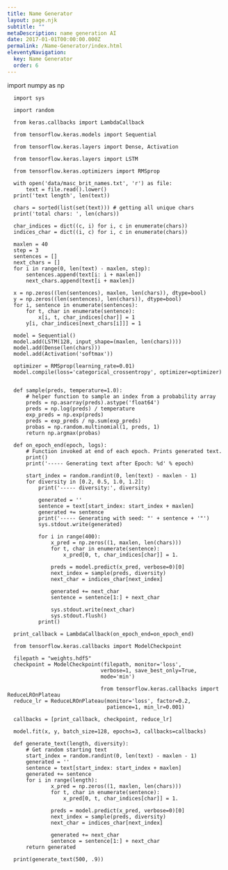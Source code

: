 ```yaml
---
title: Name Generator
layout: page.njk
subtitle: ""
metaDescription: name generation AI
date: 2017-01-01T00:00:00.000Z
permalink: /Name-Generator/index.html
eleventyNavigation:
  key: Name Generator
  order: 6
---
```

 
<html>
  <head>
    <script defer src="https://pyscript.net/latest/pyscript.js"></script>
    <link rel="stylesheet" href="https://pyscript.net/latest/pyscript.css"/>
  </head>
  <body>
  <py-script>import numpy as np
      
      import sys
      
      import random
      
      from keras.callbacks import LambdaCallback
      
      from tensorflow.keras.models import Sequential
      
      from tensorflow.keras.layers import Dense, Activation
      
      from tensorflow.keras.layers import LSTM
      
      from tensorflow.keras.optimizers import RMSprop

      with open('data/masc_brit_names.txt', 'r') as file:
          text = file.read().lower()
      print('text length', len(text))

      chars = sorted(list(set(text))) # getting all unique chars
      print('total chars: ', len(chars))

      char_indices = dict((c, i) for i, c in enumerate(chars))
      indices_char = dict((i, c) for i, c in enumerate(chars))

      maxlen = 40
      step = 3
      sentences = []
      next_chars = []
      for i in range(0, len(text) - maxlen, step):
          sentences.append(text[i: i + maxlen])
          next_chars.append(text[i + maxlen])

      x = np.zeros((len(sentences), maxlen, len(chars)), dtype=bool)
      y = np.zeros((len(sentences), len(chars)), dtype=bool)
      for i, sentence in enumerate(sentences):
          for t, char in enumerate(sentence):
              x[i, t, char_indices[char]] = 1
          y[i, char_indices[next_chars[i]]] = 1

      model = Sequential()
      model.add(LSTM(128, input_shape=(maxlen, len(chars))))
      model.add(Dense(len(chars)))
      model.add(Activation('softmax'))

      optimizer = RMSprop(learning_rate=0.01)
      model.compile(loss='categorical_crossentropy', optimizer=optimizer)


      def sample(preds, temperature=1.0):
          # helper function to sample an index from a probability array
          preds = np.asarray(preds).astype('float64')
          preds = np.log(preds) / temperature
          exp_preds = np.exp(preds)
          preds = exp_preds / np.sum(exp_preds)
          probas = np.random.multinomial(1, preds, 1)
          return np.argmax(probas)

      def on_epoch_end(epoch, logs):
          # Function invoked at end of each epoch. Prints generated text.
          print()
          print('----- Generating text after Epoch: %d' % epoch)

          start_index = random.randint(0, len(text) - maxlen - 1)
          for diversity in [0.2, 0.5, 1.0, 1.2]:
              print('----- diversity:', diversity)

              generated = ''
              sentence = text[start_index: start_index + maxlen]
              generated += sentence
              print('----- Generating with seed: "' + sentence + '"')
              sys.stdout.write(generated)

              for i in range(400):
                  x_pred = np.zeros((1, maxlen, len(chars)))
                  for t, char in enumerate(sentence):
                      x_pred[0, t, char_indices[char]] = 1.

                  preds = model.predict(x_pred, verbose=0)[0]
                  next_index = sample(preds, diversity)
                  next_char = indices_char[next_index]

                  generated += next_char
                  sentence = sentence[1:] + next_char

                  sys.stdout.write(next_char)
                  sys.stdout.flush()
              print()

      print_callback = LambdaCallback(on_epoch_end=on_epoch_end)

      from tensorflow.keras.callbacks import ModelCheckpoint

      filepath = "weights.hdf5"
      checkpoint = ModelCheckpoint(filepath, monitor='loss',
                                  verbose=1, save_best_only=True,
                                  mode='min')

                                  from tensorflow.keras.callbacks import ReduceLROnPlateau
      reduce_lr = ReduceLROnPlateau(monitor='loss', factor=0.2,
                                    patience=1, min_lr=0.001)

      callbacks = [print_callback, checkpoint, reduce_lr]

      model.fit(x, y, batch_size=128, epochs=3, callbacks=callbacks)

      def generate_text(length, diversity):
          # Get random starting text
          start_index = random.randint(0, len(text) - maxlen - 1)
          generated = ''
          sentence = text[start_index: start_index + maxlen]
          generated += sentence
          for i in range(length):
                  x_pred = np.zeros((1, maxlen, len(chars)))
                  for t, char in enumerate(sentence):
                      x_pred[0, t, char_indices[char]] = 1.

                  preds = model.predict(x_pred, verbose=0)[0]
                  next_index = sample(preds, diversity)
                  next_char = indices_char[next_index]

                  generated += next_char
                  sentence = sentence[1:] + next_char
          return generated

      print(generate_text(500, .9))
  </py-script>
  </body>
</html>